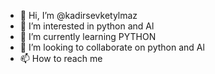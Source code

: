 - 👋 Hi, I’m @kadirsevketylmaz
- 👀 I’m interested in python and Al
- 🌱 I’m currently learning PYTHON
- 💞️ I’m looking to collaborate on python and Al
- 📫 How to reach me 

<!---
kadirsevketylmaz/kadirsevketylmaz is a ✨ special ✨ repository because its `README.md` (this file) appears on your GitHub profile.
You can click the Preview link to take a look at your changes.
--->
